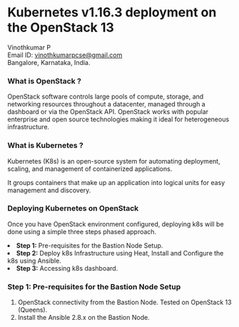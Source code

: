 # Kubernetes v1.16.3 deployment on the OpenStack 13

Vinothkumar P<br>
Email ID: vinothkumarpcse@gmail.com<br>
Bangalore, Karnataka, India.<br>

<h3>What is OpenStack ?</h3>
<p>OpenStack software controls large pools of compute, storage, and networking resources throughout a datacenter, managed through a dashboard or via the OpenStack API. OpenStack works with popular enterprise and open source technologies making it ideal for heterogeneous infrastructure.</p>
<h3>What is Kubernetes ?</h3>
<p>Kubernetes (K8s) is an open-source system for automating deployment, scaling, and management of containerized applications.</p>
<p>It groups containers that make up an application into logical units for easy management and discovery.</p>

<h3>Deploying Kubernetes on OpenStack</h3>
<p>Once you have OpenStack environment configured, deploying k8s will be done using a simple three steps phased approach.</p>

<li><b>Step 1:</b> Pre-requisites for the Bastion Node Setup.</li>
<li><b>Step 2:</b> Deploy k8s Infrastructure using Heat, Install and Configure the k8s using Ansible.</li>
<li><b>Step 3:</b> Accessing k8s dashboard.</li>

<h3>Step 1: Pre-requisites for the Bastion Node Setup</h3>
<ol>
  <li>OpenStack connectivity from the Bastion Node. Tested on OpenStack 13 (Queens).</li>
  <li>Install the Ansible 2.8.x on the Bastion Node.</li>
</ol>
